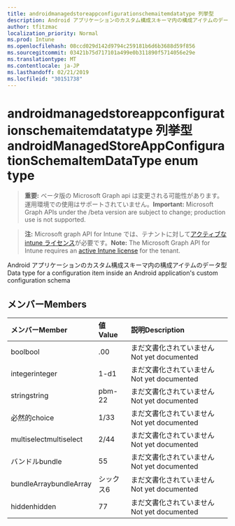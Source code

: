```yaml
---
title: androidmanagedstoreappconfigurationschemaitemdatatype 列挙型
description: Android アプリケーションのカスタム構成スキーマ内の構成アイテムのデータ型
author: tfitzmac
localization_priority: Normal
ms.prod: Intune
ms.openlocfilehash: 08ccd029d142d9794c259181b6d6b3688d59f856
ms.sourcegitcommit: 03421b75d717101a499e0b311890f5714056e29e
ms.translationtype: MT
ms.contentlocale: ja-JP
ms.lasthandoff: 02/21/2019
ms.locfileid: "30151738"
---
```

# <a name="androidmanagedstoreappconfigurationschemaitemdatatype-enum-type"></a><span data-ttu-id="80a69-103">androidmanagedstoreappconfigurationschemaitemdatatype 列挙型</span><span class="sxs-lookup"><span data-stu-id="80a69-103">androidManagedStoreAppConfigurationSchemaItemDataType enum type</span></span>

> <span data-ttu-id="80a69-104">**重要:** ベータ版の Microsoft Graph api は変更される可能性があります。運用環境での使用はサポートされていません。</span><span class="sxs-lookup"><span data-stu-id="80a69-104">**Important:** Microsoft Graph APIs under the /beta version are subject to change; production use is not supported.</span></span>

> <span data-ttu-id="80a69-105">**注:** Microsoft graph API for Intune では、テナントに対して[アクティブな intune ライセンス](https://go.microsoft.com/fwlink/?linkid=839381)が必要です。</span><span class="sxs-lookup"><span data-stu-id="80a69-105">**Note:** The Microsoft Graph API for Intune requires an [active Intune license](https://go.microsoft.com/fwlink/?linkid=839381) for the tenant.</span></span>

<span data-ttu-id="80a69-106">Android アプリケーションのカスタム構成スキーマ内の構成アイテムのデータ型</span><span class="sxs-lookup"><span data-stu-id="80a69-106">Data type for a configuration item inside an Android application's custom configuration schema</span></span>

## <a name="members"></a><span data-ttu-id="80a69-107">メンバー</span><span class="sxs-lookup"><span data-stu-id="80a69-107">Members</span></span>
|<span data-ttu-id="80a69-108">メンバー</span><span class="sxs-lookup"><span data-stu-id="80a69-108">Member</span></span>|<span data-ttu-id="80a69-109">値</span><span class="sxs-lookup"><span data-stu-id="80a69-109">Value</span></span>|<span data-ttu-id="80a69-110">説明</span><span class="sxs-lookup"><span data-stu-id="80a69-110">Description</span></span>|
|:---|:---|:---|
|<span data-ttu-id="80a69-111">bool</span><span class="sxs-lookup"><span data-stu-id="80a69-111">bool</span></span>|<span data-ttu-id="80a69-112">.0</span><span class="sxs-lookup"><span data-stu-id="80a69-112">0</span></span>|<span data-ttu-id="80a69-113">まだ文書化されていません</span><span class="sxs-lookup"><span data-stu-id="80a69-113">Not yet documented</span></span>|
|<span data-ttu-id="80a69-114">integer</span><span class="sxs-lookup"><span data-stu-id="80a69-114">integer</span></span>|<span data-ttu-id="80a69-115">1-d</span><span class="sxs-lookup"><span data-stu-id="80a69-115">1</span></span>|<span data-ttu-id="80a69-116">まだ文書化されていません</span><span class="sxs-lookup"><span data-stu-id="80a69-116">Not yet documented</span></span>|
|<span data-ttu-id="80a69-117">string</span><span class="sxs-lookup"><span data-stu-id="80a69-117">string</span></span>|<span data-ttu-id="80a69-118">pbm-2</span><span class="sxs-lookup"><span data-stu-id="80a69-118">2</span></span>|<span data-ttu-id="80a69-119">まだ文書化されていません</span><span class="sxs-lookup"><span data-stu-id="80a69-119">Not yet documented</span></span>|
|<span data-ttu-id="80a69-120">必然的</span><span class="sxs-lookup"><span data-stu-id="80a69-120">choice</span></span>|<span data-ttu-id="80a69-121">1/3</span><span class="sxs-lookup"><span data-stu-id="80a69-121">3</span></span>|<span data-ttu-id="80a69-122">まだ文書化されていません</span><span class="sxs-lookup"><span data-stu-id="80a69-122">Not yet documented</span></span>|
|<span data-ttu-id="80a69-123">multiselect</span><span class="sxs-lookup"><span data-stu-id="80a69-123">multiselect</span></span>|<span data-ttu-id="80a69-124">2/4</span><span class="sxs-lookup"><span data-stu-id="80a69-124">4</span></span>|<span data-ttu-id="80a69-125">まだ文書化されていません</span><span class="sxs-lookup"><span data-stu-id="80a69-125">Not yet documented</span></span>|
|<span data-ttu-id="80a69-126">バンドル</span><span class="sxs-lookup"><span data-stu-id="80a69-126">bundle</span></span>|<span data-ttu-id="80a69-127">5</span><span class="sxs-lookup"><span data-stu-id="80a69-127">5</span></span>|<span data-ttu-id="80a69-128">まだ文書化されていません</span><span class="sxs-lookup"><span data-stu-id="80a69-128">Not yet documented</span></span>|
|<span data-ttu-id="80a69-129">bundleArray</span><span class="sxs-lookup"><span data-stu-id="80a69-129">bundleArray</span></span>|<span data-ttu-id="80a69-130">シックス</span><span class="sxs-lookup"><span data-stu-id="80a69-130">6</span></span>|<span data-ttu-id="80a69-131">まだ文書化されていません</span><span class="sxs-lookup"><span data-stu-id="80a69-131">Not yet documented</span></span>|
|<span data-ttu-id="80a69-132">hidden</span><span class="sxs-lookup"><span data-stu-id="80a69-132">hidden</span></span>|<span data-ttu-id="80a69-133">7</span><span class="sxs-lookup"><span data-stu-id="80a69-133">7</span></span>|<span data-ttu-id="80a69-134">まだ文書化されていません</span><span class="sxs-lookup"><span data-stu-id="80a69-134">Not yet documented</span></span>|




